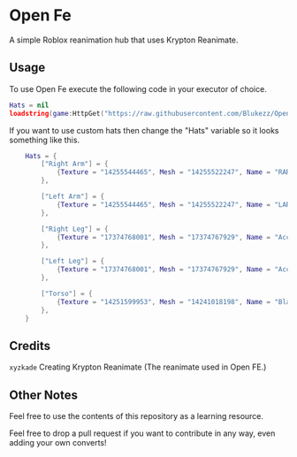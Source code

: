 # Open Fe
A simple Roblox reanimation hub that uses Krypton Reanimate.

## Usage
To use Open Fe execute the following code in your executor of choice.
```lua
Hats = nil
loadstring(game:HttpGet("https://raw.githubusercontent.com/Blukezz/Open-FE/refs/heads/main/Main.lua"))()
```
If you want to use custom hats then change the "Hats" variable so it looks something like this.
```lua
    Hats = {
		["Right Arm"] = {
			{Texture = "14255544465", Mesh = "14255522247", Name = "RARM", Offset = CFrame.Angles(0, 0, math.rad(90))},
		},

		["Left Arm"] = {
			{Texture = "14255544465", Mesh = "14255522247", Name = "LARM", Offset = CFrame.Angles(0, 0, math.rad(90))},
		},

		["Right Leg"] = {
			{Texture = "17374768001", Mesh = "17374767929", Name = "Accessory (RARM)", Offset = CFrame.Angles(0, 0, math.rad(90))},
		},

		["Left Leg"] = {
			{Texture = "17374768001", Mesh = "17374767929", Name = "Accessory (LARM)", Offset = CFrame.Angles(0, 0, math.rad(90))},
		},	

		["Torso"] = {
			{Texture = "14251599953", Mesh = "14241018198", Name = "Black", Offset = CFrame.identity},
		},
	}
```

## Credits
`xyzkade` Creating Krypton Reanimate (The reanimate used in Open FE.)

## Other Notes
Feel free to use the contents of this repository as a learning resource.

Feel free to drop a pull request if you want to contribute in any way, even adding your own converts!